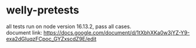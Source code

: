 # welly-pretests
all tests run on node version 16.13.2, pass all cases.  
document link: https://docs.google.com/document/d/1tXbhXKa0w3jYZ-Y9-exa2dGIuqzFCpoc_GYZxscdZ9E/edit
